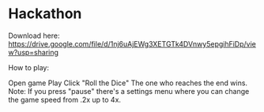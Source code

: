 # Hackathon
Download here: https://drive.google.com/file/d/1nj6uAjEWg3XETGTk4DVnwy5epgihFiDp/view?usp=sharing

How to play:

Open game
Play
Click "Roll the Dice"
The one who reaches the end wins.
Note: If you press "pause" there's a settings menu where you can change the game speed from .2x up to 4x.
